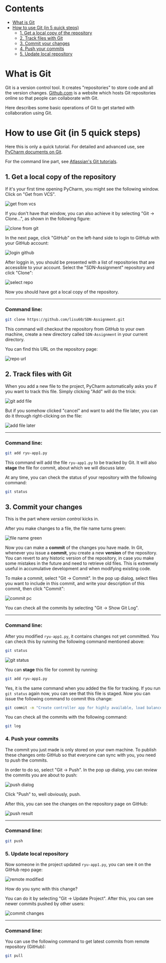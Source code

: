# Contents

* [What is Git](#what-is-git)
* [How to use Git (in 5 quick steps)](#how-to-use-git-in-5-quick-steps)
    * [1. Get a local copy of the repository](#1-get-a-local-copy-of-the-repository)
    * [2. Track files with Git](#2-track-files-with-git)
    * [3. Commit your changes](#3-commit-your-changes)
    * [4. Push your commits](#4-push-your-commits)
    * [5. Update local repository](#5-update-local-repository)
    

# What is Git

Git is a version control tool. It creates "repositories" to store code and all the version changes.
[Github.com](https://github.com) is a website which hosts Git repositories online so that people can collaborate
with Git.

Here describes some basic operations of Git to get started with collaboration using Git.

# How to use Git (in 5 quick steps)

Here this is only a quick tutorial. For detailed and advanced use, see [PyCharm documents on Git](https://www.jetbrains.com/help/pycharm/using-git-integration.html).

For the command line part,
see [Atlassian's Git tutorials](https://www.atlassian.com/git/tutorials).

## 1. Get a local copy of the repository

If it's your first time opening PyCharm, you might see the following window.
Click on "Get from VCS".

![get from vcs](https://github.com/lisu60/SDN-Assignment/blob/master/images/from-vcs-first-open.png?raw=true)

If you don't have that window, you can also achieve it by selecting "Git -> Clone...", 
as shown in the following figure:

![clone from git](https://github.com/lisu60/SDN-Assignment/blob/master/images/clone-from-git.png?raw=true)

In the next page, click "GitHub" on the left-hand side to login to GitHub with your GitHub account:

![login github](https://github.com/lisu60/SDN-Assignment/blob/master/images/login-github.png?raw=true)

After loggin in, you should be presented with a list of repositories that are accessible to your account. 
Select the "SDN-Assignment" repository and click "Clone":

![select repo](https://github.com/lisu60/SDN-Assignment/blob/master/images/select-repo.png?raw=true)

Now you should have got a local copy of the repository.

---------

### Command line:

```bash
git clone https://github.com/lisu60/SDN-Assignment.git
```

This command will checkout the repository from GitHub to your own machine, create a new directory called `SDN-Assignment`
in your current directory.

You can find this URL on the repository page:


![repo url](https://github.com/lisu60/SDN-Assignment/blob/master/images/repo-url.png?raw=true)


## 2. Track files with Git

When you add a new file to the project, PyCharm automatically asks you if you want to track this file. 
Simply clicking "Add" will do the trick:

![git add file](https://github.com/lisu60/SDN-Assignment/blob/master/images/git-add-file.png?raw=true)

But if you somehow clicked "cancel" and want to add the file later, you can do it through right-clicking on the file:

![add file later](https://github.com/lisu60/SDN-Assignment/blob/master/images/add-file-later.png?raw=true)

-------

###  Command line:

```bash
git add ryu-app1.py
```

This command will add the file `ryu-app1.py` to be tracked by Git. It will also **stage** the file for commit, about 
which we will discuss later.

At any time, you can check the status of your repository with the following command:

```bash
git status
```

## 3. Commit your changes

This is the part where *version control* kicks in.

After you make changes to a file, the file name turns green:

![file name green](https://github.com/lisu60/SDN-Assignment/blob/master/images/file-name-green.png?raw=true)

Now you can make a **commit** of the changes you have made. In Git, whenever you issue a **commit**, you create a new
**version** of the repository. You can revert to any historic version of the repository, in case you make some mistakes in
the future and need to retrieve old files. This is extremely useful in accumulative development and when modifying 
existing code.

To make a commit, select "Git -> Commit". In the pop up dialog, select files you want to include in this commit, and 
write your description of this commit, then click "Commit":

![commit pc](https://github.com/lisu60/SDN-Assignment/blob/master/images/commit-pc.png?raw=true)

You can check all the commits by selecting "Git -> Show Git Log".

---------

### Command line:

After you modified `ryu-app1.py`, it contains changes not yet committed. You can check this by running the following
command mentioned above:

```bash
git status
```

![git status](https://github.com/lisu60/SDN-Assignment/blob/master/images/git-status-change-not-added.png?raw=true)

You can **stage** this file for commit by running:

```bash
git add ryu-app1.py
```

Yes, it is the same command when you added the file for tracking. If you run `git status` again now, you can see that
this file is staged. Now you can issue the following command to commit this change:

```bash
git commit -m "Create controller app for highly available, load balanced network"
```

You can check all the commits with the following command:

```bash
git log
```

### 4. Push your commits

The commit you just made is only stored on your own machine. To publish these changes onto GitHub so that everyone can
sync with you, you need to *push* the commits.

In order to do so, select "Git -> Push". In the pop up dialog, you can review the commits you are about to push:

![push dialog](https://github.com/lisu60/SDN-Assignment/blob/master/images/push-dialog.png?raw=true)

Click "Push" to, well obviously, push.

After this, you can see the changes on the repository page on GitHub:

![push result](https://github.com/lisu60/SDN-Assignment/blob/master/images/push-result.png?raw=true)

---------

### Command line:

```bash
git push
```


### 5. Update local repository

Now someone in the project updated `ryu-app1.py`, you can see it on the GitHub repo page:

![remote modified](https://github.com/lisu60/SDN-Assignment/blob/master/images/remote-modified.png?raw=true)

How do you sync with this change?

You can do it by selecting "Git -> Update Project". After this, you can see newer commits pushed by other users:

![commit changes](https://github.com/lisu60/SDN-Assignment/blob/master/images/commit-changes.png?raw=true)

--------

### Command line:

You can use the following command to get latest commits from remote repository (GitHub):

```bash
git pull
```

